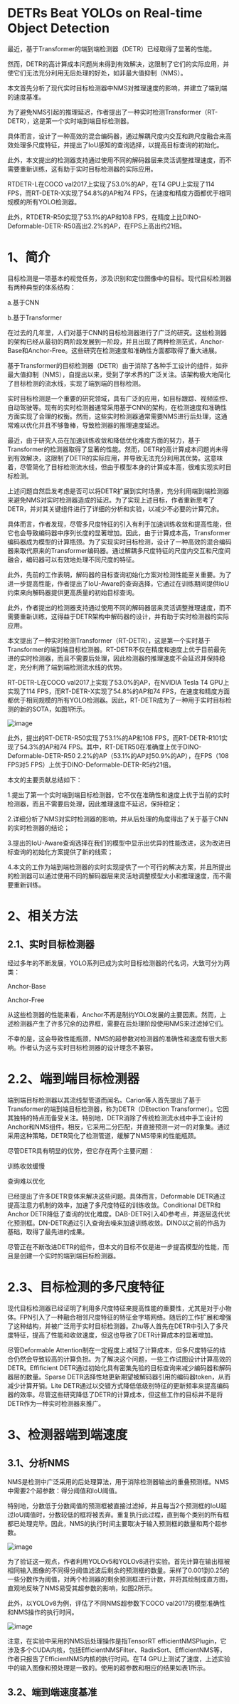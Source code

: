 # DETRs Beat YOLOs on Real-time Object Detection

最近，基于Transformer的端到端检测器（DETR）已经取得了显著的性能。

然而，DETR的高计算成本问题尚未得到有效解决，这限制了它们的实际应用，并使它们无法充分利用无后处理的好处，如非最大值抑制（NMS）。

本文首先分析了现代实时目标检测器中NMS对推理速度的影响，并建立了端到端的速度基准。

为了避免NMS引起的推理延迟，作者提出了一种实时检测Transformer（RT-DETR），这是第一个实时端到端目标检测器。

具体而言，设计了一种高效的混合编码器，通过解耦尺度内交互和跨尺度融合来高效处理多尺度特征，并提出了IoU感知的查询选择，以提高目标查询的初始化。

此外，本文提出的检测器支持通过使用不同的解码器层来灵活调整推理速度，而不需要重新训练，这有助于实时目标检测器的实际应用。

RTDETR-L在COCO val2017上实现了53.0%的AP，在T4 GPU上实现了114 FPS，而RT-DETR-X实现了54.8%的AP和74 FPS，在速度和精度方面都优于相同规模的所有YOLO检测器。

此外，RTDETR-R50实现了53.1%的AP和108 FPS，在精度上比DINO-Deformable-DETR-R50高出2.2%的AP，在FPS上高出约21倍。

# 1、简介
目标检测是一项基本的视觉任务，涉及识别和定位图像中的目标。现代目标检测器有两种典型的体系结构：

a.基于CNN

b.基于Transformer

在过去的几年里，人们对基于CNN的目标检测器进行了广泛的研究。这些检测器的架构已经从最初的两阶段发展到一阶段，并且出现了两种检测范式，Anchor-Base和Anchor-Free。这些研究在检测速度和准确性方面都取得了重大进展。

基于Transformer的目标检测器（DETR）由于消除了各种手工设计的组件，如非最大值抑制（NMS），自提出以来，受到了学术界的广泛关注。该架构极大地简化了目标检测的流水线，实现了端到端的目标检测。

实时目标检测是一个重要的研究领域，具有广泛的应用，如目标跟踪、视频监控、自动驾驶等。现有的实时检测器通常采用基于CNN的架构，在检测速度和准确性方面实现了合理的权衡。然而，这些实时检测器通常需要NMS进行后处理，这通常难以优化并且不够鲁棒，导致检测器的推理速度延迟。

最近，由于研究人员在加速训练收敛和降低优化难度方面的努力，基于Transformer的检测器取得了显著的性能。然而，DETR的高计算成本问题尚未得到有效解决，这限制了DETR的实际应用，并导致无法充分利用其优势。这意味着，尽管简化了目标检测流水线，但由于模型本身的计算成本高，很难实现实时目标检测。

上述问题自然启发考虑是否可以将DETR扩展到实时场景，充分利用端到端检测器来避免NMS对实时检测器造成的延迟。为了实现上述目标，作者重新思考了DETR，并对其关键组件进行了详细的分析和实验，以减少不必要的计算冗余。

具体而言，作者发现，尽管多尺度特征的引入有利于加速训练收敛和提高性能，但它也会导致编码器中序列长度的显著增加。因此，由于计算成本高，Transformer编码器成为模型的计算瓶颈。为了实现实时目标检测，设计了一种高效的混合编码器来取代原来的Transformer编码器。通过解耦多尺度特征的尺度内交互和尺度间融合，编码器可以有效地处理不同尺度的特征。

此外，先前的工作表明，解码器的目标查询初始化方案对检测性能至关重要。为了进一步提高性能，作者提出了IoU-Aware的查询选择，它通过在训练期间提供IoU约束来向解码器提供更高质量的初始目标查询。

此外，作者提出的检测器支持通过使用不同的解码器层来灵活调整推理速度，而不需要重新训练，这得益于DETR架构中解码器的设计，并有助于实时检测器的实际应用。

本文提出了一种实时检测Transformer（RT-DETR），这是第一个实时基于Transformer的端到端目标检测器。RT-DETR不仅在精度和速度上优于目前最先进的实时检测器，而且不需要后处理，因此检测器的推理速度不会延迟并保持稳定，充分利用了端到端检测流水线的优势。

RT-DETR-L在COCO val2017上实现了53.0%的AP，在NVIDIA Tesla T4 GPU上实现了114 FPS，而RT-DETR-X实现了54.8%的AP和74 FPS，在速度和精度方面都优于相同规模的所有YOLO检测器。因此，RT-DETR成为了一种用于实时目标检测的新的SOTA，如图1所示。

![image](https://user-images.githubusercontent.com/48575896/233324126-8a239498-5181-48fb-a310-11ad4db8a09f.png)

此外，提出的RT-DETR-R50实现了53.1%的AP和108 FPS，而RT-DETR-R101实现了54.3%的AP和74 FPS。其中，RT-DETR50在准确度上优于DINO-Deformable-DETR-R50 2.2%的AP（53.1%的AP对50.9%的AP），在FPS（108 FPS对5 FPS）上优于DINO-Deformable-DETR-R5约21倍。

本文的主要贡献总结如下：

1.提出了第一个实时端到端目标检测器，它不仅在准确性和速度上优于当前的实时检测器，而且不需要后处理，因此推理速度不延迟，保持稳定；

2.详细分析了NMS对实时检测器的影响，并从后处理的角度得出了关于基于CNN的实时检测器的结论；

3.提出的IoU-Aware查询选择在我们的模型中显示出优异的性能改进，这为改进目标查询的初始化方案提供了新的线索；

4.本文的工作为端到端检测器的实时实现提供了一个可行的解决方案，并且所提出的检测器可以通过使用不同的解码器层来灵活地调整模型大小和推理速度，而不需要重新训练。

# 2、相关方法
## 2.1、实时目标检测器
经过多年的不断发展，YOLO系列已成为实时目标检测器的代名词，大致可分为两类：

Anchor-Base

Anchor-Free

从这些检测器的性能来看，Anchor不再是制约YOLO发展的主要因素。然而，上述检测器产生了许多冗余的边界框，需要在后处理阶段使用NMS来过滤掉它们。

不幸的是，这会导致性能瓶颈，NMS的超参数对检测器的准确性和速度有很大影响。作者认为这与实时目标检测器的设计理念不兼容。

# 2.2、端到端目标检测器
端到端目标检测器以其流线型管道而闻名。Carion等人首先提出了基于Transformer的端到端目标检测器，称为DETR（DEtection Transformer）。它因其独特的特点而备受关注。特别地，DETR消除了传统检测流水线中手工设计的Anchor和NMS组件。相反，它采用二分匹配，并直接预测一对一的对象集。通过采用这种策略，DETR简化了检测管道，缓解了NMS带来的性能瓶颈。

尽管DETR具有明显的优势，但它存在两个主要问题：

训练收敛缓慢

查询难以优化

已经提出了许多DETR变体来解决这些问题。具体而言，Deformable DETR通过提高注意力机制的效率，加速了多尺度特征的训练收敛。Conditional DETR和Anchor DETR降低了查询的优化难度。DAB-DETR引入4D参考点，并逐层迭代优化预测框。DN-DETR通过引入查询去噪来加速训练收敛。DINO以之前的作品为基础，取得了最先进的成果。

尽管正在不断改进DETR的组件，但本文的目标不仅是进一步提高模型的性能，而且是创建一个实时的端到端目标检测器。

# 2.3、目标检测的多尺度特征
现代目标检测器已经证明了利用多尺度特征来提高性能的重要性，尤其是对于小物体。FPN引入了一种融合相邻尺度特征的特征金字塔网络。随后的工作扩展和增强了这种结构，并被广泛用于实时目标检测器。Zhu等人首先在DETR中引入了多尺度特征，提高了性能和收敛速度，但这也导致了DETR计算成本的显著增加。

尽管Deformable Attention制在一定程度上减轻了计算成本，但多尺度特征的结合仍然会导致较高的计算负担。为了解决这个问题，一些工作试图设计计算高效的DETR。Effificient DETR通过初始化具有密集先验的目标查询来减少编码器和解码器层的数量。Sparse DETR选择性地更新期望被解码器引用的编码器token，从而减少计算开销。Lite DETR通过以交错方式降低低级别特征的更新频率来提高编码器的效率。尽管这些研究降低了DETR的计算成本，但这些工作的目标并不是将DETR作为一种实时检测器来推广。

# 3、检测器端到端速度
## 3.1、分析NMS

NMS是检测中广泛采用的后处理算法，用于消除检测器输出的重叠预测框。NMS中需要2个超参数：得分阈值和IoU阈值。

特别地，分数低于分数阈值的预测框被直接过滤掉，并且每当2个预测框的IoU超过IoU阈值时，分数较低的框将被丢弃。重复执行此过程，直到每个类别的所有框都已处理完毕。因此，NMS的执行时间主要取决于输入预测框的数量和两个超参数。

![image](https://user-images.githubusercontent.com/48575896/233328891-0eb11356-452a-49b3-91e2-50c23684de91.png)

为了验证这一观点，作者利用YOLOv5和YOLOv8进行实验。首先计算在输出框被相同输入图像的不同得分阈值滤波后剩余的预测框的数量。采样了0.001到0.25的一些分数作为阈值，对两个检测器的剩余预测框进行计数，并将其绘制成直方图，直观地反映了NMS易受其超参数的影响，如图2所示。

此外，以YOLOv8为例，评估了不同NMS超参数下COCO val2017的模型准确性和NMS操作的执行时间。

![image](https://user-images.githubusercontent.com/48575896/233331452-0a0d98c5-f10c-4d4b-b85b-9c5ef4d2a3c0.png)

注意，在实验中采用的NMS后处理操作是指TensorRT efficientNMSPlugin，它涉及多个CUDA内核，包括EfficientNMSFilter、RadixSort、EfficientNMS等，作者只报告了EfficientNMS内核的执行时间。在T4 GPU上测试了速度，上述实验中的输入图像和预处理是一致的。使用的超参数和相应的结果如表1所示。

## 3.2、端到端速度基准
